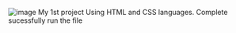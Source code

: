 ![image](https://github.com/user-attachments/assets/e0a2ce79-60cb-4326-a9b8-1f93c4138f27)
My 1st project Using HTML and CSS languages.
Complete sucessfully run the file
